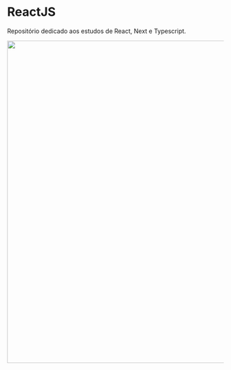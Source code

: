 # ReactJS

Repositório dedicado aos estudos de React, Next e Typescript.

<p align="center">
<img src="https://i.imgur.com/Q6wXoPn.png" width=750px/>
